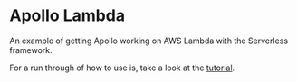 # Apollo Lambda

An example of getting Apollo working on AWS Lambda with the Serverless framework.

For a run through of how to use is, take a look at the [tutorial](insert_link).